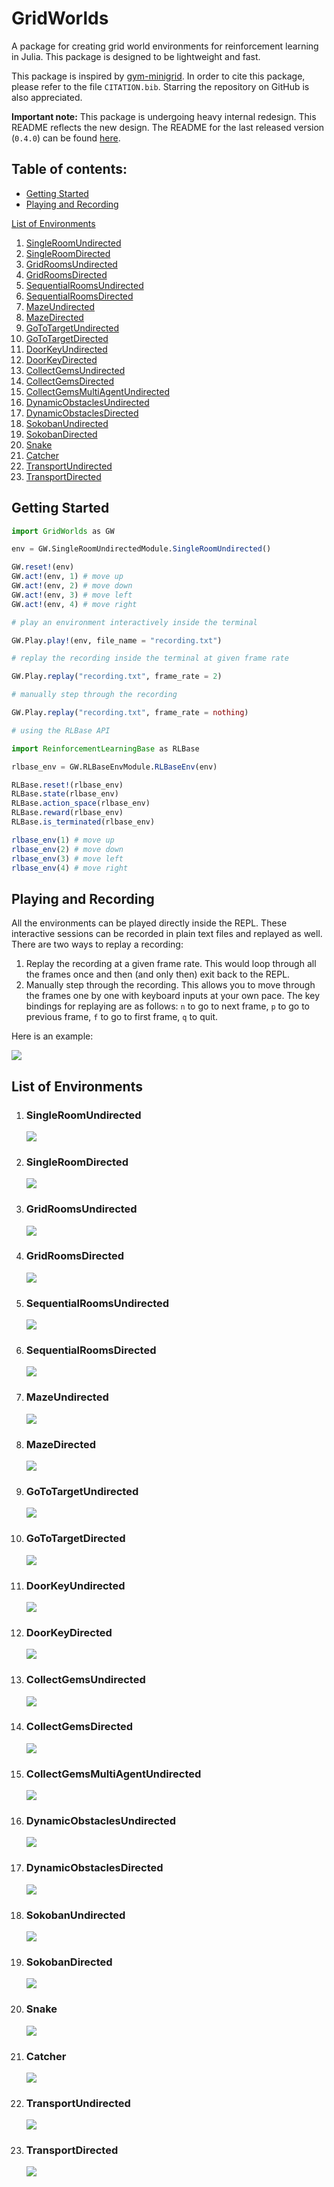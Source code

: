 # GridWorlds

A package for creating grid world environments for reinforcement learning in Julia. This package is designed to be lightweight and fast.

This package is inspired by [gym-minigrid](https://github.com/maximecb/gym-minigrid). In order to cite this package, please refer to the file `CITATION.bib`. Starring the repository on GitHub is also appreciated.

**Important note:** This package is undergoing heavy internal redesign. This README reflects the new design. The README for the last released version (`0.4.0`) can be found [here](https://github.com/JuliaReinforcementLearning/GridWorlds.jl/tree/c0e86bb6c33819f0e4a4cefe0284d985d0474ed3).

## Table of contents:

* [Getting Started](#getting-started)
* [Playing and Recording](#playing-and-recording)

[List of Environments](#list-of-environments)
1. [SingleRoomUndirected](#singleroomundirected)
1. [SingleRoomDirected](#singleroomdirected)
1. [GridRoomsUndirected](#gridroomsundirected)
1. [GridRoomsDirected](#gridroomsdirected)
1. [SequentialRoomsUndirected](#sequentialroomsundirected)
1. [SequentialRoomsDirected](#sequentialroomsdirected)
1. [MazeUndirected](#mazeundirected)
1. [MazeDirected](#mazedirected)
1. [GoToTargetUndirected](#gototargetundirected)
1. [GoToTargetDirected](#gototargetdirected)
1. [DoorKeyUndirected](#doorkeyundirected)
1. [DoorKeyDirected](#doorkeydirected)
1. [CollectGemsUndirected](#collectgemsundirected)
1. [CollectGemsDirected](#collectgemsdirected)
1. [CollectGemsMultiAgentUndirected](#collectgemsmultiagentundirected)
1. [DynamicObstaclesUndirected](#dynamicobstaclesundirected)
1. [DynamicObstaclesDirected](#dynamicobstaclesdirected)
1. [SokobanUndirected](#sokobanundirected)
1. [SokobanDirected](#sokobandirected)
1. [Snake](#snake)
1. [Catcher](#catcher)
1. [TransportUndirected](#transportundirected)
1. [TransportDirected](#transportdirected)

## Getting Started

```julia
import GridWorlds as GW

env = GW.SingleRoomUndirectedModule.SingleRoomUndirected()

GW.reset!(env)
GW.act!(env, 1) # move up
GW.act!(env, 2) # move down
GW.act!(env, 3) # move left
GW.act!(env, 4) # move right

# play an environment interactively inside the terminal

GW.Play.play!(env, file_name = "recording.txt")

# replay the recording inside the terminal at given frame rate

GW.Play.replay("recording.txt", frame_rate = 2)

# manually step through the recording

GW.Play.replay("recording.txt", frame_rate = nothing)

# using the RLBase API

import ReinforcementLearningBase as RLBase

rlbase_env = GW.RLBaseEnvModule.RLBaseEnv(env)

RLBase.reset!(rlbase_env)
RLBase.state(rlbase_env)
RLBase.action_space(rlbase_env)
RLBase.reward(rlbase_env)
RLBase.is_terminated(rlbase_env)

rlbase_env(1) # move up
rlbase_env(2) # move down
rlbase_env(3) # move left
rlbase_env(4) # move right
```

## Playing and Recording

All the environments can be played directly inside the REPL. These interactive sessions can be recorded in plain text files and replayed as well. There are two ways to replay a recording:
1. Replay the recording at a given frame rate. This would loop through all the frames once and then (and only then) exit back to the REPL.
1. Manually step through the recording. This allows you to move through the frames one by one with keyboard inputs at your own pace. The key bindings for replaying are as follows: `n` to go to next frame, `p` to go to previous frame, `f` to go to first frame, `q` to quit.

Here is an example:

<img src="https://user-images.githubusercontent.com/32610387/124133299-52476d00-da9f-11eb-9127-b5e24fd7cc52.gif">

## List of Environments

1. ### SingleRoomUndirected

    <img src="https://user-images.githubusercontent.com/32610387/124130483-748bbb80-da9c-11eb-8ff7-a0fa3c2a7b88.gif">

1. ### SingleRoomDirected

    <img src="https://user-images.githubusercontent.com/32610387/124130952-efed6d00-da9c-11eb-84fa-0caf856a2580.gif">

1. ### GridRoomsUndirected

    <img src="https://user-images.githubusercontent.com/32610387/124348535-1d0a5e80-dc08-11eb-9cfb-7c5f40e9c5c9.gif">

1. ### GridRoomsDirected

    <img src="https://user-images.githubusercontent.com/32610387/124348551-298eb700-dc08-11eb-835a-ee4b80a5b1b4.gif">

1. ### SequentialRoomsUndirected

    <img src="https://user-images.githubusercontent.com/32610387/124383241-0f78d580-dce9-11eb-929f-b485ee72f496.gif">

1. ### SequentialRoomsDirected

    <img src="https://user-images.githubusercontent.com/32610387/124383247-199ad400-dce9-11eb-9e6d-565857c4b7ff.gif">

1. ### MazeUndirected

    <img src="https://user-images.githubusercontent.com/32610387/124395058-abbdcf00-dd1f-11eb-9a89-3abe575c3d37.gif">

1. ### MazeDirected

    <img src="https://user-images.githubusercontent.com/32610387/124395056-a791b180-dd1f-11eb-968a-96e478861bda.gif">

1. ### GoToTargetUndirected

    <img src="https://user-images.githubusercontent.com/32610387/124428857-ced19880-dd8a-11eb-847c-d1be4991bcd8.gif">

1. ### GoToTargetDirected

    <img src="https://user-images.githubusercontent.com/32610387/124428875-d2fdb600-dd8a-11eb-826a-6802f999d237.gif">

1. ### DoorKeyUndirected

    <img src="https://user-images.githubusercontent.com/32610387/124733469-daab8f00-df31-11eb-945c-ceffa4aa5384.gif">

1. ### DoorKeyDirected

    <img src="https://user-images.githubusercontent.com/32610387/124733482-de3f1600-df31-11eb-81d3-688b8f289b4d.gif">

1. ### CollectGemsUndirected

    <img src="https://user-images.githubusercontent.com/32610387/124762000-06d60880-df50-11eb-9ce4-7ebbe7e0ce27.gif">

1. ### CollectGemsDirected

    <img src="https://user-images.githubusercontent.com/32610387/124762009-09d0f900-df50-11eb-96d3-9dd50f6cfaf5.gif">

1. ### CollectGemsMultiAgentUndirected

    <img src="https://user-images.githubusercontent.com/32610387/126144961-1dbafc54-c510-4b9a-9cdb-2b056f07eb27.gif">

1. ### DynamicObstaclesUndirected

    <img src="https://user-images.githubusercontent.com/32610387/124779409-6091ff00-df5f-11eb-8546-0b719f6ba260.gif">

1. ### DynamicObstaclesDirected

    <img src="https://user-images.githubusercontent.com/32610387/124779434-6687e000-df5f-11eb-9cff-3e3098675c15.gif">

1. ### SokobanUndirected

    <img src="https://user-images.githubusercontent.com/32610387/126067718-ad16a8e2-0164-4366-bbd3-371254c8b58f.gif">

1. ### SokobanDirected

    <img src="https://user-images.githubusercontent.com/32610387/126067805-448b19a6-b9f7-43cd-a347-67af5b929b65.gif">

1. ### Snake

    <img src="https://user-images.githubusercontent.com/32610387/126077504-44a613a6-d941-45ca-98af-5fbb7aec678b.gif">

1. ### Catcher

    <img src="https://user-images.githubusercontent.com/32610387/126079450-8a4df282-f17c-485e-96d3-17ab7fcfb0fc.gif">

1. ### TransportUndirected

    <img src="https://user-images.githubusercontent.com/32610387/126120108-86f6664e-4521-411e-b207-a40c221b9017.gif">

1. ### TransportDirected

    <img src="https://user-images.githubusercontent.com/32610387/126120388-556cd987-8e92-405f-8b36-341a643da372.gif">
